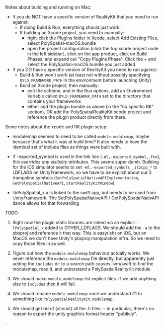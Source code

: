Notes about building and running on Mac:

- If you do NOT have a specific version of RealityKit that you need to run against:
    - If doing Build & Run, everything should just work.
    - If building an Xcode project, you need to manually:
        - right-click the PlugIns folder in Xcode, select Add Existing Files, select PolySpatial-macOS.bundle
        - open the project configuration (click the top xcode project node in the left sidebar), click on the app product, click on Build Phases, and expand out "Copy Plugins Phase".  Click the + and select the PolySpatial-macOS.bundle you just added.
- If you DO have a specific version of RealityKit you need to run against:
    - Build & Run won't work (at least not without possibly specifying `DYLD_FRAMEWORK_PATH` in the environment before launching Unity)
    - Build an Xcode project, then manually:
        - edit the scheme, and in the Run options, add an Environment Variable called `DYLD_FRAMEWORK_PATH` set to the directory that contains your frameworks
        - either add the plugin bundle as above (in the "no specific RK" section), OR add the PolySpatialRealityKit xcode project and reference the plugin product directly from there.


Some notes about the xcode and RK plugin setup:

- modulemap seemed to need to be called `module.modulemap`, maybe because that's what it was at build time?  It also needs to have the identical set of include files as things were built with.

- If -exported_symbol is used in the link line (`-Wl,-exported_symbol,_Foo`), _this overrides any visibility attributes_.  This seems super dumb.  Building for the iOS simulator seems to set `-Wl,-exported_symbols,_il2cpp_*` to LDFLAGS on UnityFramework, so we have to be explicit about our 3 trampoline symbols (`SetPolySpatialNativeAPIImplementation`, `GetPolySpatialNativeAPI`, `StartRealityKitWindow`)

- libPolySpatial_x.a is linked to the swift app, but needs to be used from UnityFramework.  The SetPolySpatialNativeAPI / GetPolySpatialNativAPI dance allows for that forwarding

TODO:

1. Right now the plugin static libraries are linked via an explicit `-lPolySpatial_x` added to OTHER_LDFLAGS.  We should add the `.a` to the pbxproj and reference it that way.  This is easy(ish) on iOS, but on MacOS we don't have Unity's pbxproj manipulation infra.  So we need to copy those files in as well.

2. Figure out how the `module.modulemap` behaviour actually works.  We never reference the `module.modulemap` file directly, but apparently just adding the `includes` dir to a search path causes llvm/swift to find the modulemap, read it, and understand a PolySpatialRealityKit module

3. We should make `module.modulemap` list explicit files.  If we add anything else to `includes` then it will fail.

4. We should rename `module.modulemap` once we understand #1 to something like `PolySpatialRealityKit.modulemap`.

5. We should get rid of (almost) all the .h files -- in particular, there's no reason to export the unity graphics format header "publicly".

.
